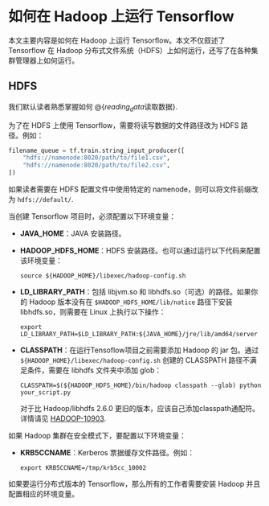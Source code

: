 # 如何在 Hadoop 上运行 Tensorflow

本文主要内容是如何在 Hadoop 上运行 Tensorflow。本文不仅叙述了 Tensorflow 在 Hadoop 分布式文件系统（HDFS）上如何运行，还写了在各种集群管理器上如何运行。

## HDFS

我们默认读者熟悉掌握如何 @{$reading_data$读取数据}.

为了在 HDFS 上使用 Tensorflow，需要将读写数据的文件路径改为 HDFS 路径。例如：

```python
filename_queue = tf.train.string_input_producer([
    "hdfs://namenode:8020/path/to/file1.csv",
    "hdfs://namenode:8020/path/to/file2.csv",
])
```

如果读者需要在 HDFS 配置文件中使用特定的 namenode，则可以将文件前缀改为 `hdfs://default/`.

当创建 Tensorflow 项目时，必须配置以下环境变量：

*   **JAVA_HOME**：JAVA 安装路径。
*   **HADOOP_HDFS_HOME**：HDFS 安装路径。也可以通过运行以下代码来配置该环境变量：

    ```shell
    source ${HADOOP_HOME}/libexec/hadoop-config.sh
    ```

*   **LD_LIBRARY_PATH**：包括 libjvm.so 和 libhdfs.so（可选）的路径。如果你的 Hadoop 版本没有在 `$HADOOP_HDFS_HOME/lib/natice` 路径下安装 libhdfs.so，则需要在 Linux 上执行以下操作：

    ```shell
    export LD_LIBRARY_PATH=$LD_LIBRARY_PATH:${JAVA_HOME}/jre/lib/amd64/server
    ```

*   **CLASSPATH**：在运行Tensoflow项目之前需要添加 Hadoop 的 jar 包。通过 `${HADOOP_HOME}/libexec/hadoop-config.sh` 创建的 CLASSPATH 路径不满足条件，需要在 libhdfs 文件夹中添加 glob：

    ```shell
    CLASSPATH=$(${HADOOP_HDFS_HOME}/bin/hadoop classpath --glob) python your_script.py
    ```
    对于比 Hadoop/libhdfs 2.6.0 更旧的版本，应该自己添加classpath通配符。详情请见
    [HADOOP-10903](https://issues.apache.org/jira/browse/HADOOP-10903).

如果 Hadoop 集群在安全模式下，要配置以下环境变量：

*   **KRB5CCNAME**：Kerberos 票据缓存文件路径。例如：

    ```shell
    export KRB5CCNAME=/tmp/krb5cc_10002
    ```

如果要运行分布式版本的 Tensorflow，那么所有的工作者需要安装 Hadoop 并且配置相应的环境变量。
